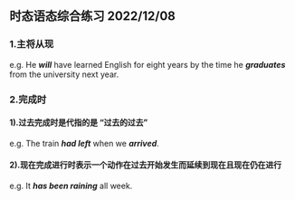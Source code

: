 ## 时态语态综合练习 2022/12/08

### 1.主将从现

e.g. He *__will__* have learned English for eight years by the time he *__graduates__* from the university next year.

### 2.完成时

#### 1).过去完成时是代指的是 “过去的过去”
e.g. The train *__had left__* when we *__arrived__*.
#### 2).现在完成进行时表示一个动作在过去开始发生而延续到现在且现在仍在进行
e.g. It *__has been raining__* all week.
